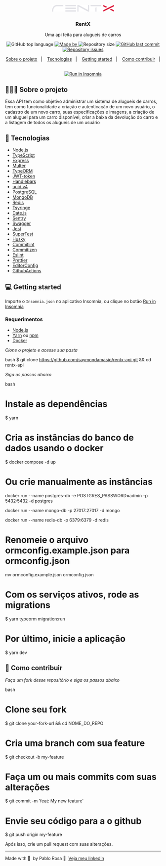 <h1 align="center">
	<img alt="Logo" src=".github/logo.svg" width="200px" />
</h1>

<h3 align="center">
  RentX
</h3>

<p align="center">Uma api feita para alugueis de carros</p>

<p align="center">
  <img alt="GitHub top language" src="https://img.shields.io/github/languages/top/PabloRSantos/rentx-api">

  <a href="https://www.linkedin.com/in/pablo-rosa-68136a1b2/">
    <img alt="Made by" src="https://img.shields.io/badge/made%20by-Pablo%20Rosa-gree">
  </a>
  
  <img alt="Repository size" src="https://img.shields.io/github/repo-size/PabloRSantos/rentx-api">
  
  <a href="https://github.com/PabloRSantos/rentx-api/commits/master">
    <img alt="GitHub last commit" src="https://img.shields.io/github/last-commit/PabloRSantos/rentx-api">
  </a>
  
  <a href="https://github.com/PabloRSantos/rentx-api/issues">
    <img alt="Repository issues" src="https://img.shields.io/github/issues/PabloRSantos/rentx-api">
  </a>
  
</p>

<p align="center">
  <a href="#-about-the-project">Sobre o projeto</a>&nbsp;&nbsp;&nbsp;|&nbsp;&nbsp;&nbsp;
  <a href="#-technologies">Tecnologias</a>&nbsp;&nbsp;&nbsp;|&nbsp;&nbsp;&nbsp;
  <a href="#-getting-started">Getting started</a>&nbsp;&nbsp;&nbsp;|&nbsp;&nbsp;&nbsp;
  <a href="#-how-to-contribute">Como contribuir</a>&nbsp;&nbsp;&nbsp;|&nbsp;&nbsp;&nbsp;
</p>

<p id="insomniaButton" align="center">
  <a href="https://insomnia.rest/run/?label=RentX%20API&uri=https%3A%2F%2Fraw.githubusercontent.com%2Fsaymondamasio%2Frentx-api%2Fmain%2Finsomnia.json" target="_blank"><img      src="https://insomnia.rest/images/run.svg" alt="Run in Insomnia"></a>
</p>

## 👨🏻‍💻 Sobre o projeto

<p>Essa API tem como objetivo administrar um sistema de alugueis de carros, tem como funcionalidade a criação e autenticação de um novo usuário, o cadastro de um novo carro, suas especificações e imagens, a criação de um aluguel para um carro disponível, criar a baixa da devolução do carro e a listagem de todos os alugueis de um usuário</p>

<!-- To see the *web client*, click here: [PROJECT_NAME Web](https://github/saymondamasio/rentx-web)</br>
To see the *mobile client*, click here: [PROJECT_NAME Mobile](https://github/saymondamasio/rentx-mobile) -->

## 🚀 Tecnologias

- [Node.js](https://nodejs.org/en/)
- [TypeScript](https://www.typescriptlang.org/)
- [Express](https://expressjs.com/pt-br/)
- [Multer](https://github.com/expressjs/multer)
- [TypeORM](https://typeorm.io/#/)
- [JWT-token](https://jwt.io/)
- [Handlebars](https://handlebarsjs.com/)
- [uuid v4](https://github.com/thenativeweb/uuidv4/)
- [PostgreSQL](https://www.postgresql.org/)
- [MongoDB](https://www.mongodb.com/)
- [Redis](https://redis.io/)
- [Tsyringe](https://github.com/microsoft/tsyringe/)
- [Date.js](https://day.js.org/)
- [Sentry](https://sentry.io/)
- [Swagger](https://swagger.io/)
- [Jest](https://jestjs.io/)
- [SuperTest](https://github.com/visionmedia/supertest)
- [Husky](https://github.com/typicode/husky)
- [Commitlint](https://github.com/conventional-changelog/commitlint)
- [Commitizen](https://github.com/commitizen/cz-cli)
- [Eslint](https://eslint.org/)
- [Prettier](https://prettier.io/)
- [EditorConfig](https://editorconfig.org/)
- [GithubActions](https://github.com/features/actions/)

## 💻 Getting started

Importe o `Insomnia.json` no aplicativo Insomnia, ou clique no botão [Run in Insomnia](#insomniaButton)

### Requerimentos

- [Node.js](https://nodejs.org/en/)
- [Yarn](https://classic.yarnpkg.com/) ou [npm](https://www.npmjs.com/)
- [Docker](https://www.docker.com//)


*Clone o projeto e acesse sua pasta*

bash
$ git clone https://github.com/saymondamasio/rentx-api.git && cd rentx-api


*Siga os passos abaixo*

bash
# Instale as dependências
$ yarn

# Cria as instâncias do banco de dados usando o docker
$ docker compose -d up

# Ou crie manualmente as instâncias
docker run --name postgres-db -e POSTGRES_PASSWORD=admin -p 5432:5432 -d postgres

docker run --name mongo-db -p 27017:27017 -d mongo

docker run --name redis-db -p 6379:6379 -d redis

# Renomeie o arquivo ormconfig.example.json para ormconfig.json

mv ormconfig.example.json ormconfig.json

# Com os serviços ativos, rode as migrations
$ yarn typeorm migration:run

# Por último, inicie a aplicação
$ yarn dev



## 🤔 Como contribuir

*Faça um fork desse repositório e siga os passos abaixo*

bash
# Clone seu fork
$ git clone your-fork-url && cd NOME_DO_REPO

# Cria uma branch com sua feature
$ git checkout -b my-feature

# Faça um ou mais commits com suas alterações
$ git commit -m 'feat: My new feature'

# Envie seu código para a o github
$ git push origin my-feature


Após isso, crie um pull request com suas alterações.


---

Made with 💜 &nbsp;by Pablo Rosa 👋 &nbsp;[Veja meu linkedin](https://www.linkedin.com/in/pablo-rosa-68136a1b2/)